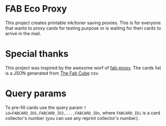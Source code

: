# FAB Eco Proxy

This project creates printable ink/toner saving proxies. This is for everyone that wants to proxy cards for testing purpose or is waiting for theri cards to arrive in the mail.

# Special thanks

This project was inspired by the awesome worf of [fab-proxy](https://cgilling.github.io/fab-proxy/).
The cards list is a JSON generated from [The Fab Cube](https://github.com/the-fab-cube/flesh-and-blood-cards) csv.

# Query params

To pre-fill cards use the query param `?id=FABCARD_ID1,FABCARD_ID2,...,FABCARD_IDn`, where `FABCARD_IDi` is a card collector's number (you can use any reprint collector's number).
